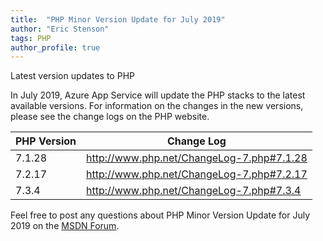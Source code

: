 ```yaml
---
title:  "PHP Minor Version Update for July 2019"
author: "Eric Stenson"
tags: PHP
author_profile: true
---
```

Latest version updates to PHP

In July 2019, Azure App Service will update the PHP stacks to the latest available versions. For information on the changes in the new versions, please see the change logs on the PHP website.

PHP Version | Change Log
-- | --
7.1.28 | http://www.php.net/ChangeLog-7.php#7.1.28
7.2.17 | http://www.php.net/ChangeLog-7.php#7.2.17
7.3.4 | http://www.php.net/ChangeLog-7.php#7.3.4

Feel free to post any questions about PHP Minor Version Update for July 2019 on the [MSDN Forum](https://social.msdn.microsoft.com/forums/azure/en-US/home?forum=windowsazurewebsitespreview).

